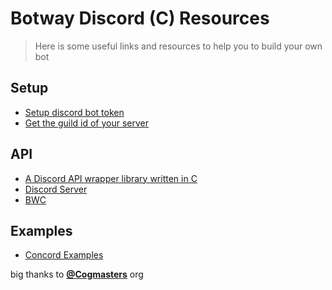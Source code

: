 # Botway Discord (C) Resources

> Here is some useful links and resources to help you to build your own bot

## Setup

- [Setup discord bot token](https://github.com/abdfnx/botway/discussions/4)
- [Get the guild id of your server](https://github.com/abdfnx/botway/discussions/4#discussioncomment-2653737)

## API

- [A Discord API wrapper library written in C](https://github.com/Cogmasters/concord)
- [Discord Server](https://discord.gg/Y7Xa6MA82v)
- [BWC](https://github.com/abdfnx/botway/tree/main/packages/bwc)

## Examples

- [Concord Examples](https://github.com/Cogmasters/concord/tree/master/examples)

big thanks to [**@Cogmasters**](https://github.com/Cogmasters) org
